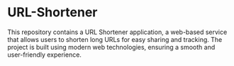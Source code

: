 # URL-Shortener
This repository contains a URL Shortener application, a web-based service that allows users to shorten long URLs for easy sharing and tracking. The project is built using modern web technologies, ensuring a smooth and user-friendly experience.
